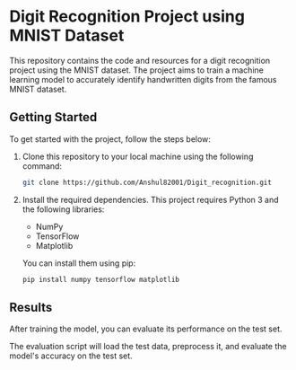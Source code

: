 # Digit Recognition Project using MNIST Dataset

This repository contains the code and resources for a digit recognition project using the MNIST dataset. The project aims to train a machine learning model to accurately identify handwritten digits from the famous MNIST dataset.

## Getting Started

To get started with the project, follow the steps below:

1. Clone this repository to your local machine using the following command:

   ```bash
   git clone https://github.com/Anshul82001/Digit_recognition.git
   ```

2. Install the required dependencies. This project requires Python 3 and the following libraries:

   - NumPy
   - TensorFlow
   - Matplotlib

   You can install them using pip:

   ```bash
   pip install numpy tensorflow matplotlib
   ```
## Results

After training the model, you can evaluate its performance on the test set.

The evaluation script will load the test data, preprocess it, and evaluate the model's accuracy on the test set.

